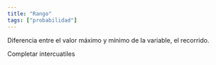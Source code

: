 ```yaml
---
title: "Rango"
tags: ["probabilidad"]
---
```

Diferencia entre el valor máximo y mínimo de la variable, el recorrido.

Completar intercuatiles